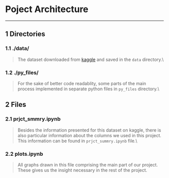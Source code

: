 # Poject Architecture
---
## 1 Directories
### 1.1 ./data/
> The dataset downloaded from [kaggle](https://www.kaggle.com/daveianhickey/2000-16-traffic-flow-england-scotland-wales#ukTrafficAADF.csv) and saved in the ```data``` directory.\

### 1.2 ./py_files/
> For the sake of better code readablity, some parts of the main process implemented in separate python files in ```py_files``` directory.\

## 2 Files
### 2.1 prjct_smmry.ipynb
> Besides the information presented for this dataset on kaggle, there is also particular information about the columns we used in this project. This information can be found in ```prjct_summry.ipynb``` file.\

### 2.2 plots.ipynb 
> All graphs drawn in this file comprising the main part of our project. These gives us the insight necessary in the rest of the project.

